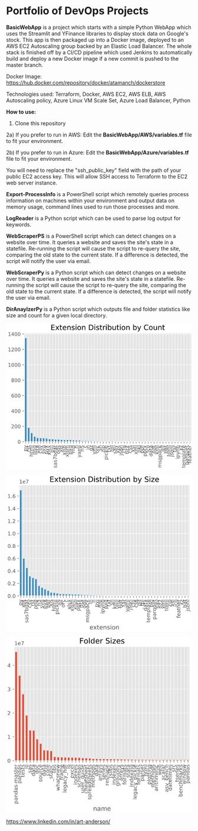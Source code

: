 # Portfolio of DevOps Projects

**BasicWebApp** is a project which starts with a simple Python WebApp which uses the Streamlit and YFinance libraries to display stock data on Google's stock. This app is then packaged up into a Docker image, deployed to an AWS EC2 Autoscaling group backed by an Elastic Load Balancer. The whole stack is finished off by a CI/CD pipeline which used Jenkins to automatically build and deploy a new Docker image if a new commit is pushed to the master branch.

Docker Image: https://hub.docker.com/repository/docker/atamanch/dockerstore

Technologies used: Terraform, Docker, AWS EC2, AWS ELB, AWS Autoscaling policy, Azure Linux VM Scale Set, Azure Load Balancer, Python

**How to use:**

1) Clone this repository

2a) If you prefer to run in AWS:
	  Edit the **BasicWebApp/AWS/variables.tf** file to fit your environment.
    
2b) If you prefer to run in Azure: 
    Edit the **BasicWebApp/Azure/variables.tf** file to fit your environment.

You will need to replace the "ssh_public_key" field with the path of your public EC2 access key. This will allow SSH access to Terraform to the EC2 web server instance.


**Export-ProcessInfo** is a PowerShell script which remotely queries process information on machines within your environment and output data on memory usage, command lines used to run those processes and more.


**LogReader** is a Python script which can be used to parse log output for keywords.


**WebScraperPS** is a PowerShell script which can detect changes on a website over time. It queries a website and saves the site's state in a statefile. Re-running the script will cause the script to re-query the site, comparing the old state to the current state. If a difference is detected, the script will notify the user via email.


**WebScraperPy** is a Python script which can detect changes on a website over time. It queries a website and saves the site's state in a statefile. Re-running the script will cause the script to re-query the site, comparing the old state to the current state. If a difference is detected, the script will notify the user via email.


**DirAnaylzerPy** is a Python script which outputs file and folder statistics like size and count for a given local directory.

![Extension Distribution by Count](/DirAnalyzerPy/ExtDistCount2.jpg?raw=true "Extension Distrbution by Count")

![Extension Distribution by Size](/DirAnalyzerPy/ExtDistSize.jpg?raw=true "Extension Distribution by Size")

![Folder Sizes](/DirAnalyzerPy/FolderSize.jpg?raw=true "Folder Sizes")

https://www.linkedin.com/in/art-anderson/
